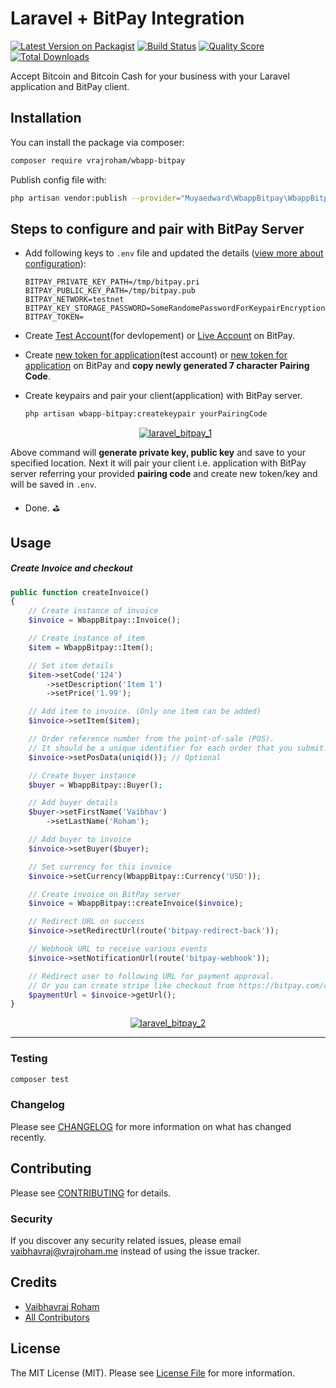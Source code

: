 # Laravel + BitPay Integration

[![Latest Version on Packagist](https://img.shields.io/packagist/v/vrajroham/wbapp-bitpay.svg?style=for-the-badge)](https://packagist.org/packages/vrajroham/wbapp-bitpay)
[![Build Status](https://img.shields.io/travis/vrajroham/wbapp-bitpay/master.svg?style=for-the-badge)](https://travis-ci.org/vrajroham/wbapp-bitpay)
[![Quality Score](https://img.shields.io/scrutinizer/g/vrajroham/wbapp-bitpay.svg?style=for-the-badge)](https://scrutinizer-ci.com/g/vrajroham/wbapp-bitpay)
[![Total Downloads](https://img.shields.io/packagist/dt/vrajroham/wbapp-bitpay.svg?style=for-the-badge)](https://packagist.org/packages/vrajroham/wbapp-bitpay)

Accept Bitcoin and Bitcoin Cash for your business with your Laravel application and BitPay client.
## Installation

You can install the package via composer:

```bash
composer require vrajroham/wbapp-bitpay
```
Publish config file with:

```bash
php artisan vendor:publish --provider="Muyaedward\WbappBitpay\WbappBitpayServiceProvider"
```
## Steps to configure and pair with BitPay Server

- Add following keys to `.env` file and updated the details ([view more about configuration](https://support.bitpay.com/hc/en-us/articles/115003001063-How-do-I-configure-the-PHP-BitPay-Client-Library-)):

    ```dotenv
    BITPAY_PRIVATE_KEY_PATH=/tmp/bitpay.pri
    BITPAY_PUBLIC_KEY_PATH=/tmp/bitpay.pub
    BITPAY_NETWORK=testnet
    BITPAY_KEY_STORAGE_PASSWORD=SomeRandomePasswordForKeypairEncryption
    BITPAY_TOKEN=
    ``` 

- Create [Test Account](http://test.bitpay.com/)(for devlopement) or [Live Account](http://bitpay.com/) on BitPay.

- Create [new token for application](https://test.bitpay.com/dashboard/merchant/api-tokens)(test account) or [new token for application](https://bitpay.com/dashboard/merchant/api-tokens) on BitPay and **copy newly generated 7 character Pairing Code**.

- Create keypairs and pair your client(application) with BitPay server.

    ```bash
    php artisan wbapp-bitpay:createkeypair yourPairingCode
    ```
    
    <p align="center"><a href="https://preview.ibb.co/gaJ1DJ/laravel_bitpay_3.png"><img src="https://preview.ibb.co/gaJ1DJ/laravel_bitpay_3.png" alt="laravel_bitpay_1" border="0"></a></p>
Above command will **generate private key, public key** and save to your specified location. Next it will pair your client i.e. application with BitPay server referring your provided **pairing code** and create new token/key and will be saved in `.env`.

- Done. :golf:

## Usage

##### Create Invoice and checkout
``` php
public function createInvoice()
{
    // Create instance of invoice
    $invoice = WbappBitpay::Invoice();

    // Create instance of item
    $item = WbappBitpay::Item();

    // Set item details
    $item->setCode('124')
        ->setDescription('Item 1')
        ->setPrice('1.99');

    // Add item to invoice. (Only one item can be added)
    $invoice->setItem($item);

    // Order reference number from the point-of-sale (POS). 
    // It should be a unique identifier for each order that you submit. 
    $invoice->setPosData(uniqid()); // Optional

    // Create buyer instance
    $buyer = WbappBitpay::Buyer();

    // Add buyer details
    $buyer->setFirstName('Vaibhav')
        ->setLastName('Roham');

    // Add buyer to invoice
    $invoice->setBuyer($buyer);

    // Set currency for this invoice
    $invoice->setCurrency(WbappBitpay::Currency('USD'));

    // Create invoice on BitPay server
    $invoice = WbappBitpay::createInvoice($invoice);

    // Redirect URL on success
    $invoice->setRedirectUrl(route('bitpay-redirect-back'));

    // Webhook URL to receive various events
    $invoice->setNotificationUrl(route('bitpay-webhook'));

    // Redirect user to following URL for payment approval. 
    // Or you can create stripe like checkout from https://bitpay.com/create-checkout
    $paymentUrl = $invoice->getUrl();
}
```

 <p align="center"><a href="https://preview.ibb.co/jxMzFy/laravel_bitpay_2.png"><img src="https://image.ibb.co/jxMzFy/laravel_bitpay_2.png" alt="laravel_bitpay_2" border="0"></a></p>

----

### Testing

``` bash
composer test
```

### Changelog

Please see [CHANGELOG](CHANGELOG.md) for more information on what has changed recently.

## Contributing

Please see [CONTRIBUTING](CONTRIBUTING.md) for details.

### Security

If you discover any security related issues, please email vaibhavraj@vrajroham.me instead of using the issue tracker.

## Credits

- [Vaibhavraj Roham](https://github.com/vrajroham)
- [All Contributors](../../contributors)

## License

The MIT License (MIT). Please see [License File](LICENSE.md) for more information.

